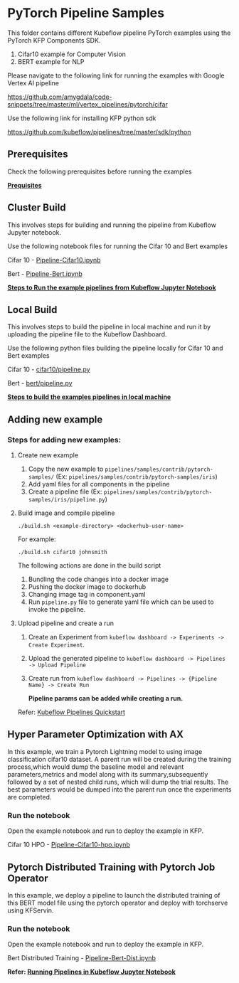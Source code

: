 # PyTorch Pipeline Samples

This folder contains different Kubeflow pipeline PyTorch examples using the PyTorch KFP Components SDK.

1. Cifar10 example for Computer Vision
2. BERT example for NLP

Please navigate to the following link for running the examples with Google Vertex AI pipeline

https://github.com/amygdala/code-snippets/tree/master/ml/vertex_pipelines/pytorch/cifar

Use the following link for installing KFP python sdk

https://github.com/kubeflow/pipelines/tree/master/sdk/python

## Prerequisites

Check the following prerequisites before running the examples

**[Prequisites](prerequisites.md)**

## Cluster Build
This involves steps for building and running the pipeline from Kubeflow Jupyter notebook.

Use the following notebook files for running the Cifar 10 and Bert examples

Cifar 10 - [Pipeline-Cifar10.ipynb](Pipeline-Cifar10.ipynb)

Bert - [Pipeline-Bert.ipynb](Pipeline-Bert.ipynb)

**[Steps to Run the example pipelines from Kubeflow Jupyter Notebook](cluster_build.md)**

## Local Build
This involves steps to build the pipeline in local machine and run it by uploading the 
pipeline file to the Kubeflow Dashboard.

Use the following python files building the pipeline locally for Cifar 10 and Bert examples

Cifar 10 - [cifar10/pipeline.py](cifar10/pipeline.py)

Bert - [bert/pipeline.py](bert/pipeline.py)

**[Steps to build the examples pipelines in local machine](local_build.md)**

## Adding new example

### Steps for adding new examples:

1. Create new example

    1. Copy the new example to `pipelines/samples/contrib/pytorch-samples/` (Ex: `pipelines/samples/contrib/pytorch-samples/iris`)
    2. Add yaml files for all components in the pipeline
    3. Create a pipeline file (Ex: `pipelines/samples/contrib/pytorch-samples/iris/pipeline.py`)

2. Build image and compile pipeline

    ```./build.sh <example-directory> <dockerhub-user-name>```

    For example:

    ```./build.sh cifar10 johnsmith```

    The following actions are done in the build script

    1. Bundling the code changes into a docker image
    2. Pushing the docker image to dockerhub
    3. Changing image tag in component.yaml
    4. Run `pipeline.py` file to generate yaml file which can be used to invoke the pipeline.

3. Upload pipeline and create a run 

    1. Create an Experiment from `kubeflow dashboard -> Experiments -> Create Experiment`.
    2. Upload the generated pipeline to `kubeflow dashboard -> Pipelines -> Upload Pipeline` 
    3. Create run from `kubeflow dashboard -> Pipelines -> {Pipeline Name} -> Create Run`

        **Pipeline params can be added while creating a run.**

    Refer: [Kubeflow Pipelines Quickstart](https://www.kubeflow.org/docs/components/pipelines/pipelines-quickstart/)

## Hyper Parameter Optimization with AX

In this example, we train a Pytorch Lightning model to using image classification cifar10 dataset. A parent run will be created during the training process,which would dump the baseline model and relevant parameters,metrics and model along with its summary,subsequently followed by a set of nested child runs, which will dump the trial results. The best parameters would be dumped into the parent run once the experiments are completed.

### Run the notebook

Open the example notebook and run to deploy the example in KFP.

Cifar 10 HPO - [Pipeline-Cifar10-hpo.ipynb](Pipeline-Cifar10-hpo.ipynb)

## Pytorch Distributed Training with Pytorch Job Operator

In this example, we deploy a pipeline to launch the distributed training of this BERT model file using the pytorch operator and deploy with torchserve using KFServin. 

### Run the notebook

Open the example notebook and run to deploy the example in KFP.

Bert Distributed Training - [Pipeline-Bert-Dist.ipynb](Pipeline-Bert-Dist.ipynb)

**Refer: [Running Pipelines in Kubeflow Jupyter Notebook](cluster_build.md)**

